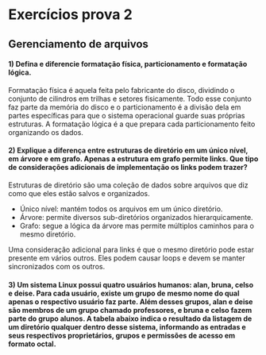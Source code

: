 # Exercícios prova 2

## Gerenciamento de arquivos

#### 1) Defina e diferencie formatação física, particionamento e formatação lógica.

Formatação física é aquela feita pelo fabricante do disco, dividindo o conjunto de cilindros em trilhas e setores fisicamente. Todo esse conjunto faz parte da memória do disco e o particionamento é a divisão dela em partes específicas para que o sistema operacional guarde suas próprias estruturas. A formatação lógica é a que prepara cada particionamento feito organizando os dados.

#### 2) Explique a diferença entre estruturas de diretório em um único nível, em árvore e em grafo. Apenas a estrutura em grafo permite links. Que tipo de considerações adicionais de implementação os links podem trazer?

Estruturas de diretório são uma coleção de dados sobre arquivos que diz como que eles estão salvos e organizados.

* Único nível: mantém todos os arquivos em um único diretório.
* Árvore: permite diversos sub-diretórios organizados hierarquicamente.
* Grafo: segue a lógica da árvore mas permite múltiplos caminhos para o mesmo diretório.

Uma consideração adicional para links é que o mesmo diretório pode estar presente em vários outros. Eles podem causar loops e devem se manter sincronizados com os outros.

#### 3) Um sistema Linux possui quatro usuários humanos: alan, bruna, celso e deise. Para cada usuário, existe um grupo de mesmo nome do qual apenas o respectivo usuário faz parte. Além desses grupos, alan e deise são membros de um grupo chamado professores, e bruna e celso fazem parte do grupo alunos. A tabela abaixo indica o resultado da listagem de um diretório qualquer dentro desse sistema, informando as entradas e seus respectivos proprietários, grupos e permissões de acesso em formato octal.

